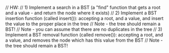 // HW:
// 1) Implement a search in a BST (a "find" function that gets a root and a value - and return the node where it exists)
// 2) Implement a BST insertion function (called insert()): accepting a root, and a value, and insert the value to the proper place in the tree
    // Note - the tree should remain a BST!
    // Note - you can assume that there are no duplicates in the tree
// 3) Implement a BST removal function (called remove()): accepting a root, and a value, and removes the node which has this value from the BST
    // Note - the tree should remain a BST!
